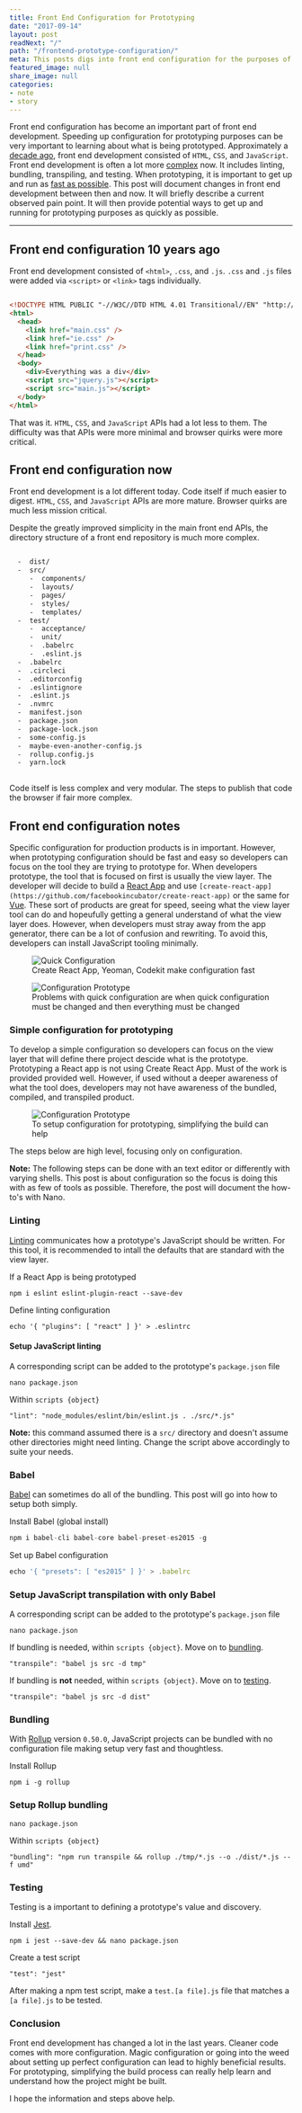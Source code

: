 ```yaml
---
title: Front End Configuration for Prototyping
date: "2017-09-14"
layout: post
readNext: "/"
path: "/frontend-prototype-configuration/"
meta: This posts digs into front end configuration for the purposes of prototyping
featured_image: null
share_image: null
categories:
- note
- story
---
```


Front end configuration has become an important part of front end development. Speeding up configuration for prototyping purposes can be very important to learning about what is being prototyped. Approximately a [decade ago](#history), front end development consisted of `HTML`, `CSS`, and `JavaScript`. Front end development is often a lot more [complex](#current) now. It includes linting, bundling, transpiling, and testing. When prototyping, it is important to get up and run as [fast as possible](#configuration). This post will document changes in front end development between then and now. It will briefly describe a current observed pain point. It will then provide potential ways to get up and running for prototyping purposes as quickly as possible.

---

<h2 id="history">Front end configuration 10 years ago</h2>

Front end development consisted of `<html>`, `.css`, and `.js`. `.css` and `.js` files were added via `<script>` or `<link>` tags individually. 

```html

<!DOCTYPE HTML PUBLIC "-//W3C//DTD HTML 4.01 Transitional//EN" "http://www.w3.org/TR/html4/loose.dtd">
<html>
  <head>
    <link href="main.css" />
    <link href="ie.css" />
    <link href="print.css" />
  </head>
  <body>
    <div>Everything was a div</div>
    <script src="jquery.js"></script>
    <script src="main.js"></script>
  </body>
</html>

```

That was it. `HTML`, `CSS`, and `JavaScript` APIs had a lot less to them. The difficulty was that APIs were more minimal and browser quirks were more critical.

<h2 id="current">Front end configuration now</h2>

Front end development is a lot different today. Code itself if much easier to digest. `HTML`, `CSS`, and `JavaScript` APIs are more mature. Browser quirks are much less mission critical. 

Despite the greatly improved simplicity in the main front end APIs, the directory structure of a front end repository is much more complex.

```html

  -  dist/
  -  src/
     -  components/
     -  layouts/
     -  pages/
     -  styles/
     -  templates/
  -  test/
     -  acceptance/
     -  unit/
     -  .babelrc
     -  .eslint.js
  -  .babelrc
  -  .circleci
  -  .editorconfig
  -  .eslintignore
  -  .eslint.js
  -  .nvmrc
  -  manifest.json
  -  package.json
  -  package-lock.json
  -  some-config.js
  -  maybe-even-another-config.js
  -  rollup.config.js
  -  yarn.lock
  
```


Code itself is less complex and very modular. The steps to publish that code the browser if fair more complex. 

<h2 id="configuration">Front end configuration notes</h2>

Specific configuration for production products is in important. However, when prototyping configuration should be fast and easy so developers can focus on the tool they are trying to prototype for. When developers prototype, the tool that is focused on first is usually the view layer. The developer will decide to build a [React App](https://facebook.github.io/react/) and use `[create-react-app](https://github.com/facebookincubator/create-react-app)` or the same for [Vue](https://vuejs.org/). These sort of products are great for speed, seeing what the view layer tool can do and hopeufully getting a general understand of what the view layer does. However, when developers must stray away from the app generator, there can be a lot of confusion and rewriting. To avoid this, developers can install JavaScript tooling minimally. 

<figure>
  <img src="https://yowainwright.imgix.net/configuration/quick-configuration.png" alt="Quick Configuration" />
  <figcaption>Create React App, Yeoman, Codekit make configuration fast</figcaption>
</figure> 

<figure>
  <img src="https://yowainwright.imgix.net/configuration/configuration-problem.png" alt="Configuration Prototype" />
  <figcaption>Problems with quick configuration are when quick configuration must be changed and then everything must be changed</figcaption>
</figure> 

### Simple configuration for prototyping

To develop a simple configuration so developers can focus on the view layer that will define there project descide what is the prototype. Prototyping a React app is not using Create React App. Must of the work is provided provided well. However, if used without a deeper awareness of what the tool does, developers may not have awareness of the bundled, compiled, and transpiled product.

<figure>
  <img src="https://yowainwright.imgix.net/configuration/prototype-configuration.png" alt="Configuration Prototype" />
  <figcaption>To setup configuration for prototyping, simplifying the build can help</figcaption>
</figure> 

The steps below are high level, focusing only on configuration.

**Note:** The following steps can be done with an text editor or differently with varying shells. This post is about configuration so the focus is doing this with as few of tools as possible. Therefore, the post will document the how-to's with Nano.

### Linting

[Linting](https://eslint.org/) communicates how a prototype's JavaScript should be written. For this tool, it is recommended to intall the defaults that are standard with the view layer.

If a React App is being prototyped

```shell
npm i eslint eslint-plugin-react --save-dev
```

Define linting configuration

```shell
echo '{ "plugins": [ "react" ] }' > .eslintrc
```

#### Setup JavaScript linting

A corresponding script can be added to the prototype's `package.json` file
```shell
nano package.json
```

Within `scripts {object}`
```shell
"lint": "node_modules/eslint/bin/eslint.js . ./src/*.js"
```

**Note:** this command assumed there is a `src/` directory and doesn't assume other directories might need linting. Change the script above accordingly to suite your needs.

### Babel

[Babel](https://babeljs.io/) can sometimes do all of the bundling. This post will go into how to setup both simply.

Install Babel (global install)
```javascript
npm i babel-cli babel-core babel-preset-es2015 -g
```

Set up Babel configuration
```javascript
echo '{ "presets": [ "es2015" ] }' > .babelrc
```

### Setup JavaScript transpilation with only Babel

A corresponding script can be added to the prototype's `package.json` file
```shell
nano package.json
```

If bundling is needed, within `scripts {object}`. Move on to [bundling](#bundling).
```shell
"transpile": "babel js src -d tmp"
```

If bundling is **not** needed, within `scripts {object}`. Move on to [testing](#test).
```shell
"transpile": "babel js src -d dist"
```

<h3 id="bundling">Bundling</h3>

With [Rollup](https://rollupjs.org/) version `0.50.0`, JavaScript projects can be bundled with no configuration file making setup very fast and thoughtless.

Install Rollup
```shell
npm i -g rollup
```

### Setup Rollup bundling

```shell
nano package.json
```

Within `scripts {object}`
```shell
"bundling": "npm run transpile && rollup ./tmp/*.js --o ./dist/*.js --f umd"
```

<h3 id="test">Testing</h3>

Testing is a important to defining a prototype's value and discovery.

Install [Jest](https://facebook.github.io/jest/). 
```shell
npm i jest --save-dev && nano package.json
```

Create a test script
```shell
"test": "jest"
```

After making a npm test script, make a `test.[a file].js` file that matches a `[a file].js` to be tested. 

### Conclusion

Front end development has changed a lot in the last years. Cleaner code comes with more configuration. Magic configuration or going into the weed about setting up perfect configuration can lead to highly beneficial results. For prototyping, simplifying the build process can really help learn and understand how the project might be built.

I hope the information and steps above help.










